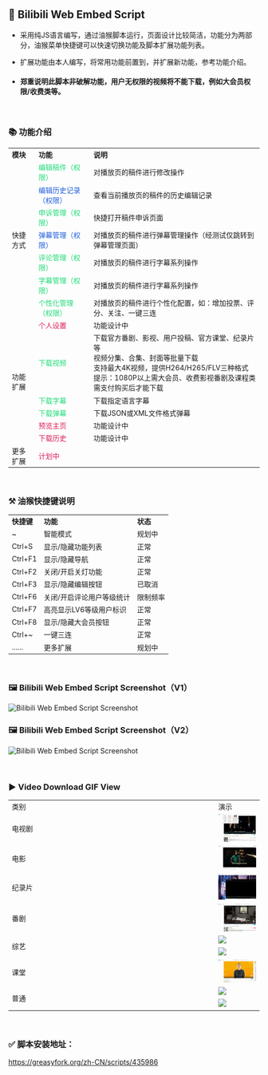 
## 💠 Bilibili Web Embed Script

- 采用纯JS语言编写，通过油猴脚本运行，页面设计比较简洁，功能分为两部分，油猴菜单快捷键可以快速切换功能及脚本扩展功能列表。

- 扩展功能由本人编写，将常用功能前置到，并扩展新功能，参考功能介绍。

- #### 郑重说明此脚本非破解功能，用户无权限的视频将不能下载，例如大会员权限/收费类等。

</br>

### 📚 功能介绍

<table>
	<tbody>
		<tr>
			<td>
				<strong>模块</strong>
			</td>
			<td>
				<strong>功能</strong>
			</td>
			<td>
				<strong>说明</strong>
			</td>
		</tr>
		<tr>
			<td rowspan=7>快捷方式</td>
			<td style="color:#20DC78">编辑稿件（权限）</td>
			<td>对播放页的稿件进行修改操作</td>
		</tr>
		<tr>
			<td style="color:#205EDC">编辑历史记录（权限）</td>
			<td>查看当前播放页的稿件的历史编辑记录</td>
		</tr>
		<tr>
			<td style="color:#20DC78">申诉管理（权限）</td>
			<td>快捷打开稿件申诉页面</td>
		</tr>
		<tr>
			<td style="color:#205EDC">弹幕管理（权限）</td>
			<td>对播放页的稿件进行弹幕管理操作（经测试仅跳转到弹幕管理页面）</td>
		</tr>
		<tr>
			<td style="color:#20DC78">评论管理（权限）</td>
			<td>对播放页的稿件进行字幕系列操作</td>
		</tr>
		<tr>
			<td style="color:#20DC78">字幕管理（权限）</td>
			<td>对播放页的稿件进行字幕系列操作</td>
		</tr>
		<tr>
			<td style="color:#20DC78">个性化管理（权限）</td>
			<td>对播放页的稿件进行个性化配置，如：增加投票、评分、关注、一键三连</td>
		</tr>
		<tr>
			<td rowspan=6>功能扩展</td>
			<td style="color:#DC205A">个人设置</td>
			<td>功能设计中</td>
		</tr>
		<tr>
			<td style="color:#20DC78">下载视频</td>
			<td>下载官方番剧、影视、用户投稿、官方课堂、纪录片等
				<br>视频分集、合集、封面等批量下载
				<br>支持最大4K视频，提供H264/H265/FLV三种格式
				<br>提示：1080P以上需大会员、收费影视番剧及课程类需支付购买后才能下载</td>
		</tr>
		<tr>
			<td style="color:#20DC78">下载字幕</td>
			<td>下载指定语言字幕</td>
		</tr>
		<tr>
			<td style="color:#20DC78">下载弹幕</td>
			<td>下载JSON或XML文件格式弹幕</td>
		</tr>
		<tr>
			<td style="color:#DC205A">预览主页</td>
			<td>功能设计中</td>
		</tr>
		<tr>
			<td style="color:#DC205A">下载历史</td>
			<td>功能设计中</td>
		</tr>
		<tr>
			<td>更多扩展</td>
			<td style="color:#DC205A">计划中</td>
			<td></td>
		</tr>
	</tbody>
</table>

</br>

### ⚒ 油猴快捷键说明

<table>
<tbody>
<tr>
<td><strong>快捷键</strong></td>
<td><strong>功能</strong></td>
<td><strong>状态</strong></td>
</tr>
<tr>
<td>~</td>
<td>智能模式</td>
<td>规划中</td>
</tr>
<tr>
<td>Ctrl+S</td>
<td>显示/隐藏功能列表</td>
<td>正常</td>
</tr>
<tr>
<td>Ctrl+F1</td>
<td>显示/隐藏导航</td>
<td>正常</td>
</tr>
<tr>
<td>Ctrl+F2</td>
<td>关闭/开启关灯功能</td>
<td>正常</td>
</tr>
<tr>
<td>Ctrl+F3</td>
<td>显示/隐藏编辑按钮</td>
<td>已取消</td>
</tr>
<tr>
<td>Ctrl+F6</td>
<td>关闭/开启评论用户等级统计</td>
<td>限制频率</td>
</tr>
<tr>
<td>Ctrl+F7</td>
<td>高亮显示LV6等级用户标识</td>
<td>正常</td>
</tr>
<tr>
<td>Ctrl+F8</td>
<td>显示/隐藏大会员按钮</td>
<td>正常</td>
</tr>
<tr>
<td>Ctrl+~</td>
<td>一键三连</td>
<td>正常</td>
</tr>
<tr>
<td>......</td>
<td>更多扩展</td>
<td>规划中</td>
</tr>
</tbody>
</table>

</br>

### 🖼 Bilibili Web Embed Script Screenshot（V1）
![Bilibili Web Embed Script Screenshot](https://user-images.githubusercontent.com/19167342/143210177-592fd78e-ab59-45b5-888f-2ce62a9774d2.jpg)
### 🖼 Bilibili Web Embed Script Screenshot（V2）
![Bilibili Web Embed Script Screenshot](https://user-images.githubusercontent.com/19167342/175462422-44a2275a-06d9-488a-8420-98ed38d910be.png)

</br>

### ▶ Video Download GIF View

<table>
<tr>
	<td style="width:400px">类别</td>
	<td>演示</td>
</tr>
<tr>
	<td>
	电视剧
	</td>
	<td><img src="https://github.com/shawlj/GreasyScript/blob/c6ff364eb7fb3218caf638d5c568ffb15033051b/case/%E7%94%B5%E8%A7%86%E5%89%A7%E4%B8%89%E5%9B%BD%E6%BC%94%E4%B9%89.gif"></img></td>
</tr>
<tr>
	<td>电影</td>
	<td><img src="https://github.com/shawlj/GreasyScript/blob/c6ff364eb7fb3218caf638d5c568ffb15033051b/case/%E7%94%B5%E5%BD%B1%E8%AE%A9%E5%AD%90%E5%BC%B9%E9%A3%9E.gif"></img></td>
</tr>
<tr>
	<td>纪录片</td>
	<td><img src="https://github.com/shawlj/GreasyScript/blob/c6ff364eb7fb3218caf638d5c568ffb15033051b/case/%E7%BA%AA%E5%BD%95%E7%89%87%E5%AE%88%E6%8A%A4%E8%A7%A3%E6%94%BE%E8%A5%BF.gif"></img></td>
</tr>
<tr>
	<td>番剧</td>
	<td><img src="https://github.com/shawlj/GreasyScript/blob/c6ff364eb7fb3218caf638d5c568ffb15033051b/case/%E7%95%AA%E5%89%A7%E6%9A%82%E5%81%9C%E8%AE%A9%E6%88%91%E6%9F%A5%E6%94%BB%E7%95%A5.gif"></img></td>
</tr>
<tr>
	<td rowspan="2">综艺</td>
	<td><img src="https://github.com/shawlj/GreasyScript/blob/c6ff364eb7fb3218caf638d5c568ffb15033051b/case/%E7%BB%BC%E8%89%BA%E4%BD%A0%E5%A5%BD%E7%94%9F%E6%B4%BB.gif"></img></td>
</tr>
<tr>
	<td><img src="https://github.com/shawlj/GreasyScript/blob/c6ff364eb7fb3218caf638d5c568ffb15033051b/case/%E7%BB%BC%E8%89%BA%E7%87%83%E7%83%A7%E5%90%A7%E5%A4%A9%E6%89%8D.gif"></img></td>
</tr>
<tr>
	<td>课堂</td>
	<td><img src="https://github.com/shawlj/GreasyScript/blob/c6ff364eb7fb3218caf638d5c568ffb15033051b/case/%E8%AF%BE%E7%A8%8B%E6%95%99%E5%AD%A6%E8%80%83%E7%A0%94%E8%8B%B1%E8%AF%AD.gif"></img></td>
</tr>
<tr>
	<td rowspan="2">普通</td>
	<td><img src="https://github.com/shawlj/GreasyScript/blob/c6ff364eb7fb3218caf638d5c568ffb15033051b/case/%E5%90%88%E9%9B%86%E6%99%AE%E9%80%9A%E6%8A%95%E7%A8%BF.gif"></img></td>
</tr>
<tr>
	<td><img src="https://github.com/shawlj/GreasyScript/blob/c6ff364eb7fb3218caf638d5c568ffb15033051b/case/%E5%88%86%E7%BB%84%E5%90%88%E9%9B%86%E6%99%AE%E9%80%9A%E6%8A%95%E7%A8%BF.gif"></img></td>
</tr>
</table>

</br>


### ✅ 脚本安装地址：
  https://greasyfork.org/zh-CN/scripts/435986


